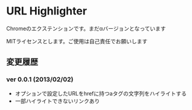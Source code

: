 # URL Highlighter

Chromeのエクステンションです。まだαバージョンとなっています



MITライセンスとします。ご使用は自己責任でお願いします

## 変更履歴
### ver 0.0.1 (2013/02/02)
* オプションで設定したURLをhrefに持つaタグの文字列をハイライトする
* 一部ハイライトできないリンクあり